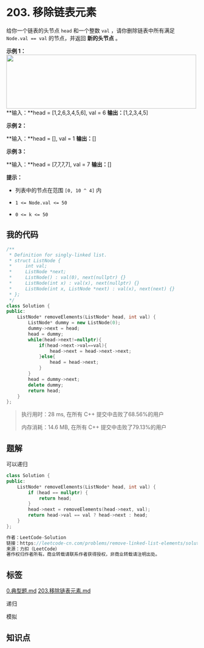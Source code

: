 # 203. 移除链表元素
给你一个链表的头节点 `head` 和一个整数 `val` ，请你删除链表中所有满足 `Node.val == val` 的节点，并返回 **新的头节点** 。


**示例 1：**
<img style="width: 500px; height: 142px;" src="https://assets.leetcode.com/uploads/2021/03/06/removelinked-list.jpg" alt="">
**输入：**head = [1,2,6,3,4,5,6], val = 6
**输出：**[1,2,3,4,5]


**示例 2：**

**输入：**head = [], val = 1
**输出：**[]


**示例 3：**

**输入：**head = [7,7,7,7], val = 7
**输出：**[]




**提示：**


- 列表中的节点在范围 `[0, 10 ^ 4]` 内

- `1 <= Node.val <= 50`

- `0 <= k <= 50`


## 我的代码

```c++
/**
 * Definition for singly-linked list.
 * struct ListNode {
 *     int val;
 *     ListNode *next;
 *     ListNode() : val(0), next(nullptr) {}
 *     ListNode(int x) : val(x), next(nullptr) {}
 *     ListNode(int x, ListNode *next) : val(x), next(next) {}
 * };
 */
class Solution {
public:
    ListNode* removeElements(ListNode* head, int val) {
        ListNode* dummy = new ListNode(0);
        dummy->next = head;
        head = dummy;
        while(head->next!=nullptr){
            if(head->next->val==val){
                head->next = head->next->next;
            }else{
                head = head->next;
            }
        }
        head = dummy->next;
        delete dummy;
        return head;
    }
};
```
> 执行用时：28 ms, 在所有 C++ 提交中击败了68.56%的用户
>
> 内存消耗：14.6 MB, 在所有 C++ 提交中击败了79.13%的用户

## 题解

可以递归

```c++
class Solution {
public:
    ListNode* removeElements(ListNode* head, int val) {
        if (head == nullptr) {
            return head;
        }
        head->next = removeElements(head->next, val);
        return head->val == val ? head->next : head;
    }
};

作者：LeetCode-Solution
链接：https://leetcode-cn.com/problems/remove-linked-list-elements/solution/yi-chu-lian-biao-yuan-su-by-leetcode-sol-654m/
来源：力扣（LeetCode）
著作权归作者所有。商业转载请联系作者获得授权，非商业转载请注明出处。
```

## 标签
[0.典型题.md](0.典型题.md)
[203.移除链表元素.md](203.移除链表元素.md)

递归

模拟

## 知识点

